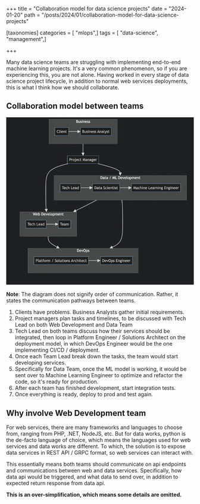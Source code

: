 +++
title = "Collaboration model for data science projects"
date = "2024-01-20"
path = "/posts/2024/01/collaboration-model-for-data-science-projects"

[taxonomies]
categories = [ "mlops",]
tags = [ "data-science", "management",]

+++

Many data science teams are struggling with implementing end-to-end machine learning projects. It's a very common phenomenon, so if you are experiencing this, you are not alone. Having worked in every stage of data science project lifecycle, in addition to normal web services deployments, this is what I think how we should collaborate.

## Collaboration model between teams

![collaboration model](images/diagram.webp)

**Note**: The diagram does not signify order of communication. Rather, it states the communication pathways between teams.

1. Clients have problems. Business Analysts gather initial requirements.
2. Project managers plan tasks and timelines, to be discussed with Tech Lead on both Web Development and Data Team
3. Tech Lead on both teams discuss how their services should be integrated, then loop in Platform Engineer / Solutions Architect on the deployment model, in which DevOps Engineer would be the one implementing CI/CD / deployment.
4. Once each Team Lead break down the tasks, the team would start developing services.
5. Specifically for Data Team, once the ML model is working, it would be sent over to Machine Learning Engineer to optimize and  refactor the code, so it's ready for production.
6. After each team has finished development, start integration tests.
7. Once everything is ready, deploy to prod and test again.

## Why involve Web Development team

For web services, there are many frameworks and languages to choose from, ranging from PHP, .NET, NodeJS, etc. But for data works, python is the de-facto language of choice, which means the languages used for web services and data works are different. To which, the solution is to expose data services in REST API / GRPC format, so web services can interact with.

This essentially means both teams should communicate on api endpoints and communications between web and data services. Specifically, how data api would be triggered, and what data to send over, in addition to expected return response from data api.

**This is an over-simplification, which means some details are omitted.**
